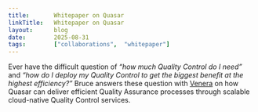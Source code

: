 ```yaml
---
title:       Whitepaper on Quasar
linkTitle:   Whitepaper on Quasar
layout:      blog
date:        2025-08-31
tags:        ["collaborations",  "whitepaper"]
---
```



Ever have the difficult question of _“how much Quality Control do I need”_ and _“how do I deploy my Quality Control to get the biggest benefit at the highest efficiency?”_  Bruce answers these question with [Venera] on how Quasar can deliver efficient Quality Assurance processes through scalable cloud-native Quality Control services.


[Venera]:  https://www.veneratech.com/whitepapers/